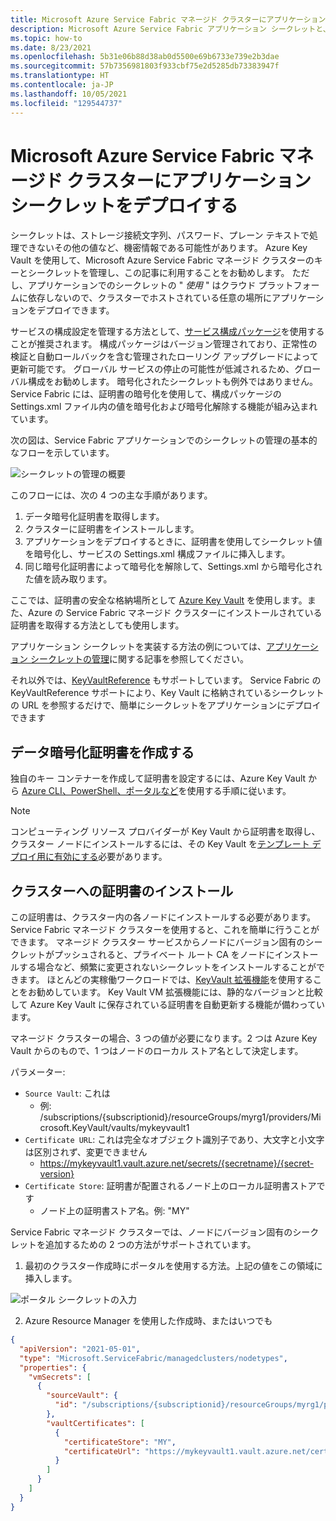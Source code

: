 ```yaml
---
title: Microsoft Azure Service Fabric マネージド クラスターにアプリケーション シークレットをデプロイする
description: Microsoft Azure Service Fabric アプリケーション シークレットと、それらをマネージド クラスターにデプロイする方法について説明します
ms.topic: how-to
ms.date: 8/23/2021
ms.openlocfilehash: 5b31e06b88d38ab0d5500e69b6733e739e2b3dae
ms.sourcegitcommit: 57b7356981803f933cbf75e2d5285db73383947f
ms.translationtype: HT
ms.contentlocale: ja-JP
ms.lasthandoff: 10/05/2021
ms.locfileid: "129544737"
---
```

# <a name="deploy-application-secrets-to-a-service-fabric-managed-cluster"></a>Microsoft Azure Service Fabric マネージド クラスターにアプリケーション シークレットをデプロイする

シークレットは、ストレージ接続文字列、パスワード、プレーン テキストで処理できないその他の値など、機密情報である可能性があります。 Azure Key Vault を使用して、Microsoft Azure Service Fabric マネージド クラスターのキーとシークレットを管理し、この記事に利用することをお勧めします。 ただし、アプリケーションでのシークレットの " *使用* " はクラウド プラットフォームに依存しないので、クラスターでホストされている任意の場所にアプリケーションをデプロイできます。

サービスの構成設定を管理する方法として、[サービス構成パッケージ][config-package]を使用することが推奨されます。 構成パッケージはバージョン管理されており、正常性の検証と自動ロールバックを含む管理されたローリング アップグレードによって更新可能です。 グローバル サービスの停止の可能性が低減されるため、グローバル構成をお勧めします。 暗号化されたシークレットも例外ではありません。 Service Fabric には、証明書の暗号化を使用して、構成パッケージの Settings.xml ファイル内の値を暗号化および暗号化解除する機能が組み込まれています。

次の図は、Service Fabric アプリケーションでのシークレットの管理の基本的なフローを示しています。

![シークレットの管理の概要][overview]

このフローには、次の 4 つの主な手順があります。

1. データ暗号化証明書を取得します。
2. クラスターに証明書をインストールします。
3. アプリケーションをデプロイするときに、証明書を使用してシークレット値を暗号化し、サービスの Settings.xml 構成ファイルに挿入します。
4. 同じ暗号化証明書によって暗号化を解除して、Settings.xml から暗号化された値を読み取ります。 

ここでは、証明書の安全な格納場所として [Azure Key Vault][key-vault-get-started] を使用します。また、Azure の Service Fabric マネージド クラスターにインストールされている証明書を取得する方法としても使用します。

アプリケーション シークレットを実装する方法の例については、[アプリケーション シークレットの管理](service-fabric-application-secret-management.md)に関する記事を参照してください。

それ以外では、[KeyVaultReference](service-fabric-keyvault-references.md) もサポートしています。 Service Fabric の KeyVaultReference サポートにより、Key Vault に格納されているシークレットの URL を参照するだけで、簡単にシークレットをアプリケーションにデプロイできます

## <a name="create-a-data-encipherment-certificate"></a>データ暗号化証明書を作成する
独自のキー コンテナーを作成して証明書を設定するには、Azure Key Vault から [Azure CLI、PowerShell、ポータルなど][key-vault-certs]を使用する手順に従います。

>[!NOTE]
> コンピューティング リソース プロバイダーが Key Vault から証明書を取得し、クラスター ノードにインストールするには、その Key Vault を[テンプレート デプロイ用に有効にする](../key-vault/general/manage-with-cli2.md#bkmk_KVperCLI)必要があります。

## <a name="install-the-certificate-in-your-cluster"></a>クラスターへの証明書のインストール
この証明書は、クラスター内の各ノードにインストールする必要があります。Service Fabric マネージド クラスターを使用すると、これを簡単に行うことができます。 マネージド クラスター サービスからノードにバージョン固有のシークレットがプッシュされると、プライベート ルート CA をノードにインストールする場合など、頻繁に変更されないシークレットをインストールすることができます。 ほとんどの実稼働ワークロードでは、[KeyVault 拡張機能][key-vault-windows]を使用することをお勧めしています。 Key Vault VM 拡張機能には、静的なバージョンと比較して Azure Key Vault に保存されている証明書を自動更新する機能が備わっています。

マネージド クラスターの場合、3 つの値が必要になります。2 つは Azure Key Vault からのもので、1 つはノードのローカル ストア名として決定します。

パラメーター: 
* `Source Vault`: これは 
    * 例: /subscriptions/{subscriptionid}/resourceGroups/myrg1/providers/Microsoft.KeyVault/vaults/mykeyvault1
* `Certificate URL`: これは完全なオブジェクト識別子であり、大文字と小文字は区別されず、変更できません
    * https://mykeyvault1.vault.azure.net/secrets/{secretname}/{secret-version}
* `Certificate Store`: 証明書が配置されるノード上のローカル証明書ストアです
    * ノード上の証明書ストア名。例: "MY"

Service Fabric マネージド クラスターでは、ノードにバージョン固有のシークレットを追加するための 2 つの方法がサポートされています。

1. 最初のクラスター作成時にポータルを使用する方法。上記の値をこの領域に挿入します。

![ポータル シークレットの入力][sfmc-secrets]

2. Azure Resource Manager を使用した作成時、またはいつでも

```json
{
  "apiVersion": "2021-05-01",
  "type": "Microsoft.ServiceFabric/managedclusters/nodetypes",
  "properties": {
    "vmSecrets": [
      {
        "sourceVault": {
          "id": "/subscriptions/{subscriptionid}/resourceGroups/myrg1/providers/Microsoft.KeyVault/vaults/mykeyvault1"
        },
        "vaultCertificates": [
          {
            "certificateStore": "MY",
            "certificateUrl": "https://mykeyvault1.vault.azure.net/certificates/{certificatename}/{secret-version}"
          }
        ]
      }
    ]
  }
}
```

<!-- Links -->
[key-vault-get-started]:../key-vault/general/overview.md
[key-vault-certs]: ../key-vault/certificates/quick-create-cli.md
[config-package]: service-fabric-application-and-service-manifests.md
[key-vault-windows]: ../virtual-machines/extensions/key-vault-windows.md

<!-- Images -->
[overview]:./media/service-fabric-application-and-service-security/overview.png
[sfmc-secrets]:./media/how-to-managed-cluster-application-secrets/sfmc-secrets.png
